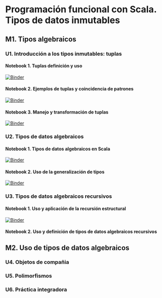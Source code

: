 [//]: # "Definido por Juan Francisco Cardona McCormick"

# Programación funcional con Scala. Tipos de datos inmutables

## M1. Tipos algebraicos

### U1. Introducción a los tipos inmutables: tuplas

#### Notebook 1. Tuplas definición y uso

[![Binder](https://mybinder.org/badge_logo.svg)](https://mybinder.org/v2/gh/juancardonas4n/epam-latam-s4n-fun-prog-c3/HEAD?labpath=notebooks%2Fels4n-fp-c3-m1-u1-nb-01.ipynb)

#### Notebook 2. Ejemplos de tuplas y coincidencia de patrones

[![Binder](https://mybinder.org/badge_logo.svg)](https://mybinder.org/v2/gh/juancardonas4n/epam-latam-s4n-fun-prog-c3/HEAD?labpath=notebooks%2Fels4n-fp-c3-m1-u1-nb-02.ipynb)

#### Notebook 3. Manejo y transformación de tuplas

[![Binder](https://mybinder.org/badge_logo.svg)](https://mybinder.org/v2/gh/juancardonas4n/epam-latam-s4n-fun-prog-c3/HEAD?labpath=notebooks%2Fels4n-fp-c3-m1-u1-nb-03.ipynb)

### U2. Tipos de datos algebraicos

#### Notebook 1. Tipos de datos algebraicos en Scala

[![Binder](https://mybinder.org/badge_logo.svg)](https://mybinder.org/v2/gh/juancardonas4n/epam-latam-s4n-fun-prog-c3/HEAD?labpath=notebooks%2Fels4n-fp-c3-m1-u2-nb-01.ipynb)

#### Notebook 2. Uso de la generalización de tipos

[![Binder](https://mybinder.org/badge_logo.svg)](https://mybinder.org/v2/gh/juancardonas4n/epam-latam-s4n-fun-prog-c3/HEAD?labpath=notebooks%2Fels4n-fp-c3-m1-u2-nb-02.ipynb)

### U3. Tipos de datos algebraicos recursivos

#### Notebook 1. Uso y aplicación de la recursión estructural

[![Binder](https://mybinder.org/badge_logo.svg)](https://mybinder.org/v2/gh/juancardonas4n/epam-latam-s4n-fun-prog-c3/dev?labpath=notebooks%2Fels4n-fp-c3-m1-u3-nb-01.ipynb)

#### Notebook 2. Uso y definición  de tipos de datos algebraicos recursivos



## M2. Uso de tipos de datos algebraicos

### U4. Objetos de compañia

### U5. Polimorfismos

### U6. Práctica integradora
